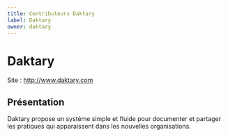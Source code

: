 ```yaml
---
title: Contributeurs Daktary
label: Daktary
owner: daktary
---
```


# Daktary 

Site : http://www.daktary.com

## Présentation

Daktary propose un système simple et fluide pour documenter et partager les pratiques qui apparaissent dans les nouvelles organisations.
